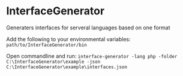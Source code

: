 InterfaceGenerator
==================

Generaters interfaces for serveral languages based on one format


Add the following to your environmental variables:
```path/to/InterfaceGenerator/bin```

Open commandline and run:
```interface-generator -lang php -folder C:\InterfaceGenerator\example -json C:\InterfaceGenerator\example\interfaces.json```

